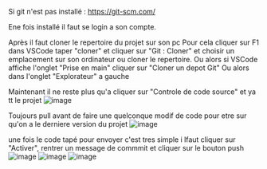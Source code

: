 Si git n'est pas installé :
https://git-scm.com/

Ene fois installé il faut se login a son compte.

Après il faut cloner le repertoire du projet sur son pc 
Pour cela cliquer sur F1 dans VSCode taper "cloner" et cliquer sur "Git : Cloner" et choisir un emplacement sur son ordinateur ou cloner le repertoire.
Ou alors si VSCode affiche l'onglet "Prise en main" cliquer sur "Cloner un depot Git"
Ou alors dans l'onglet "Explorateur" a gauche

Maintenant il ne reste plus qu'a cliquer sur "Controle de code source" et ya tt le projet
![image](https://user-images.githubusercontent.com/67913301/163686251-f5a30bf6-0989-479e-bd85-bbb2175433da.png)

Toujours pull avant de faire une quelconque modif de code pour etre sur qu'on a le derniere version du projet 
![image](https://user-images.githubusercontent.com/67913301/163686287-91b5c56e-9d0d-46e9-a4f6-b72c1022fdb7.png)


une fois le code tapé pour envoyer c'est tres simple i lfaut cliquer sur "Activer", rentrer un message de commmit et cliquer sur le bouton push
![image](https://user-images.githubusercontent.com/67913301/163686324-1ea178a9-5221-4583-ba11-8d976ecc48b2.png)
![image](https://user-images.githubusercontent.com/67913301/163686421-d4876d9b-94e2-4d9c-9459-54c0f80a81c2.png)
![image](https://user-images.githubusercontent.com/67913301/163686384-24bdac79-e0cc-4791-ad28-c15065b132af.png)

